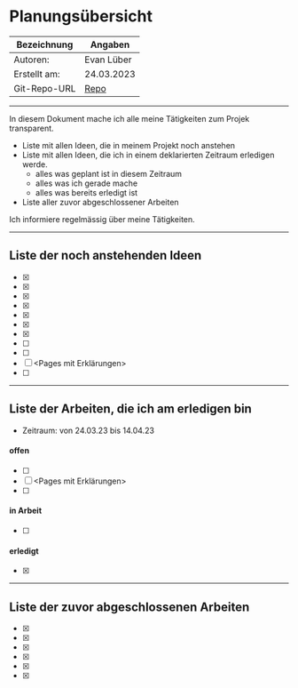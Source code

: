 # <Projekt> Planungsübersicht

| Bezeichnung    | Angaben        |
| -------------- | ---------------|
| Autoren:       | Evan Lüber     |
| Erstellt am:   | 24.03.2023     |
| Git-Repo-URL   | [Repo](https://github.com/evanlueber/schadenabdeckungsrechner.git) |

---

In diesem Dokument mache ich alle meine Tätigkeiten zum Projek transparent.

* Liste mit allen Ideen, die in meinem Projekt noch anstehen
* Liste mit allen Ideen, die ich in einem deklarierten Zeitraum erledigen werde.
   * alles was geplant ist in diesem Zeitraum
   * alles was ich gerade mache
   * alles was bereits erledigt ist
* Liste aller zuvor abgeschlossener Arbeiten
   
Ich informiere regelmässig über meine Tätigkeiten.

   
---

## Liste der noch anstehenden Ideen

* [x] <Mehrere Schritte machen>
* [x] <Ausgabe als Prozent>
* [x] <Ausgabe in CHF>
* [x] <Schritte anzeigen>
* [x] <Next button>
* [x] <Back button>
* [x] <Home button>
* [ ] <Linien zwischen den Schritten>
* [ ] <Hervorheben der Mitte der Seite>
* [ ] <Pages mit Erklärungen>
* [ ] <Hintergrungbild>

---

## Liste der Arbeiten, die ich am erledigen bin

* Zeitraum: von 24.03.23 bis 14.04.23

#### offen

* [ ] <Hervorheben der Mitte der Seite>
* [ ] <Pages mit Erklärungen>
* [ ] <Hintergrungbild>

#### in Arbeit

* [ ] <Linien zwischen den Schritten>

#### erledigt

* [x] <Schritte anzeigen>

---

## Liste der zuvor abgeschlossenen Arbeiten

* [x] <Mehrere Schritte machen>
* [x] <Ausgabe als Prozent>
* [x] <Ausgabe in CHF>
* [x] <Next button>
* [x] <Back button>
* [x] <Home button>